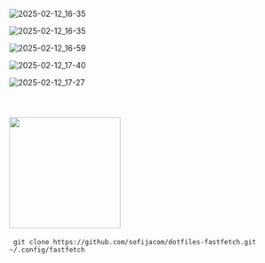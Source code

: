 ![2025-02-12_16-35](https://github.com/user-attachments/assets/ba993930-eb2e-4bf8-8426-419cfb4c389e)


![2025-02-12_16-35](https://github.com/user-attachments/assets/9106c420-7dfc-47b6-8a9e-7374f0e7e8af)


![2025-02-12_16-59](https://github.com/user-attachments/assets/11045cd1-bfbe-4125-a685-4675af103ce4)


![2025-02-12_17-40](https://github.com/user-attachments/assets/96e16e76-eb88-4582-ae61-2ba49196496b)


![2025-02-12_17-27](https://github.com/user-attachments/assets/e08e0c47-da2e-436e-b02c-c781a96e45de)


<a id="installation"></a>  
<img src="https://github.com/user-attachments/assets/7e1e2fa0-ab50-4901-a024-fe731fb44ab3" width="200"/>
---

```
 git clone https://github.com/sofijacom/dotfiles-fastfetch.git ~/.config/fastfetch
```
